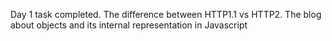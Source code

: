 Day 1 task completed. 
The difference between HTTP1.1 vs HTTP2.
The blog about objects and its internal representation in Javascript
